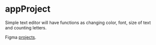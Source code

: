 # appProject

Simple text editor will have functions as changing color, font, size of text and counting letters.

Figma [projects](https://www.figma.com/file/vQJUGlGQaO2wHpb3aGRRTF/Untitled?type=design&node-id=0%3A1&mode=design&t=RnpJ3D6ta2AAt9uB-1). 
